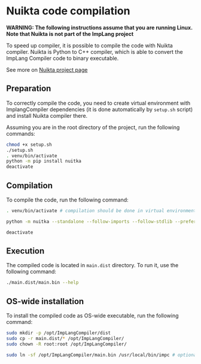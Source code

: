# Nuikta code compilation

**WARNING: The following instructions assume that you are running Linux.**
**Note that Nuikta is not part of the ImpLang project**

To speed up compiler, it is possible to compile the code with Nuikta compiler.
Nuikta is Python to C++ compiler, which is able to convert the ImpLang Compiler
code to binary executable.

See more on [Nuikta project page](https://nuitka.net/)

## Preparation
To correctly compile the code, you need to create virtual environment with
ImplangCompiler dependencies (it is done automatically by `setup.sh` script)
and install Nuikta compiler there.

Assuming you are in the root directory of the project, run the following commands:

```bash
chmod +x setup.sh
./setup.sh
. venv/bin/activate
python -m pip install nuitka
deactivate
```

## Compilation
To compile the code, run the following command:

```bash
. venv/bin/activate # compilation should be done in virtual environment

python -m nuitka --standalone --follow-imports --follow-stdlib --prefer-source-code --lto=yes src/main.py

deactivate
```

## Execution
The compiled code is located in `main.dist` directory. To run it, use the following command:

```bash
./main.dist/main.bin --help
```

## OS-wide installation
To install the compiled code as OS-wide executable, run the following command:

```bash
sudo mkdir -p /opt/ImpLangCompiler/dist
sudo cp -r main.dist/* /opt/ImpLangCompiler/
sudo chown -R root:root /opt/ImpLangCompiler/

sudo ln -sf /opt/ImpLangCompiler/main.bin /usr/local/bin/impc # optional
```
